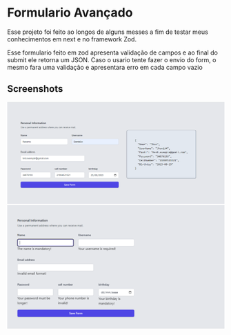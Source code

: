 
# Formulario Avançado

Esse projeto foi feito ao longos de alguns messes a fim de testar meus conhecimentos em next e no framework Zod. 

Esse formulario feito em zod apresenta validação de campos e ao final do submit ele retorna um JSON. Caso o usario tente fazer o envio do form, o mesmo fara uma validação e apresentara erro em cada campo vazio 


## Screenshots

![Formulario com a respota JSON](form.PNG)
![Formulario com a respota JSON](form-validantion.PNG)

